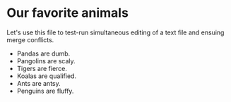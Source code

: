 # Our favorite animals

Let's use this file to test-run simultaneous editing of a text file and ensuing merge conflicts. 

- Pandas are dumb.
- Pangolins are scaly.
- Tigers are fierce.
- Koalas are qualified.
- Ants are antsy.
- Penguins are fluffy.
